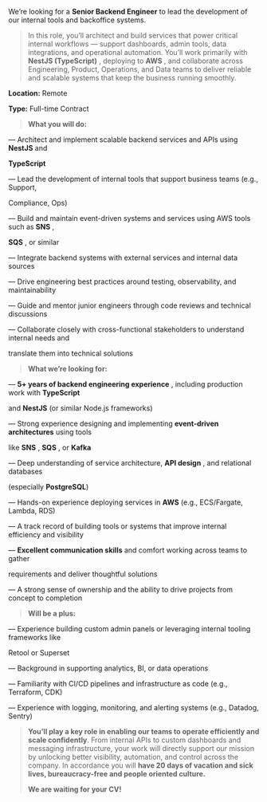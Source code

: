 We’re looking for a **Senior Backend Engineer** to lead the development of our
internal tools and backoffice systems.

> In this role, you’ll architect and build services that power critical
> internal workflows — support dashboards, admin tools, data integrations, and
> operational automation. You’ll work primarily with **NestJS (TypeScript)** ,
> deploying to **AWS** , and collaborate across Engineering, Product,
> Operations, and Data teams to deliver reliable and scalable systems that
> keep the business running smoothly.

**Location:** Remote

**Type:** Full-time Contract  
  

> **What you will do:**

— Architect and implement scalable backend services and APIs using **NestJS**
and

**TypeScript**

— Lead the development of internal tools that support business teams (e.g.,
Support,

Compliance, Ops)

— Build and maintain event-driven systems and services using AWS tools such as
**SNS** ,

**SQS** , or similar

— Integrate backend systems with external services and internal data sources

— Drive engineering best practices around testing, observability, and
maintainability

— Guide and mentor junior engineers through code reviews and technical
discussions

— Collaborate closely with cross-functional stakeholders to understand
internal needs and

translate them into technical solutions  
  

> **What we’re looking for:**

— **5+ years of backend engineering experience** , including production work
with **TypeScript**

and **NestJS** (or similar Node.js frameworks)

— Strong experience designing and implementing **event-driven architectures**
using tools

like **SNS** , **SQS** , or **Kafka**

— Deep understanding of service architecture, **API design** , and relational
databases

(especially **PostgreSQL**)

— Hands-on experience deploying services in **AWS** (e.g., ECS/Fargate,
Lambda, RDS)

— A track record of building tools or systems that improve internal efficiency
and visibility

— **Excellent communication skills** and comfort working across teams to
gather

requirements and deliver thoughtful solutions

— A strong sense of ownership and the ability to drive projects from concept
to completion

> **Will be a plus:**

— Experience building custom admin panels or leveraging internal tooling
frameworks like

Retool or Superset

— Background in supporting analytics, BI, or data operations

— Familiarity with CI/CD pipelines and infrastructure as code (e.g.,
Terraform, CDK)

— Experience with logging, monitoring, and alerting systems (e.g., Datadog,
Sentry)

> **You’ll play a key role in enabling our teams to operate efficiently and
> scale confidently**. From internal APIs to custom dashboards and messaging
> infrastructure, your work will directly support our mission by unlocking
> better visibility, automation, and control across the company. In accordance
> you will **have 20 days of vacation and sick lives, bureaucracy-free and
> people oriented culture.**
>
> **We are waiting for your CV!**